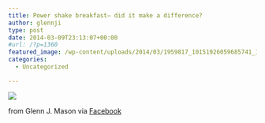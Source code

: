 ```yaml
---
title: Power shake breakfast– did it make a difference?
author: glennji
type: post
date: 2014-03-09T23:13:07+00:00
#url: /?p=1360
featured_image: /wp-content/uploads/2014/03/1959817_10151926059685741_1631966041_n.jpg
categories:
  - Uncategorized

---
```

<div>
  <img src='/wp-content/uploads/2014/03/1959817_10151926059685741_1631966041_n.jpg' style='max-width:600px;' /></p> 
  
  <div>
    from Glenn J. Mason via <a href="http://ift.tt/Phu21C">Facebook</a>
  </div>
</div>
